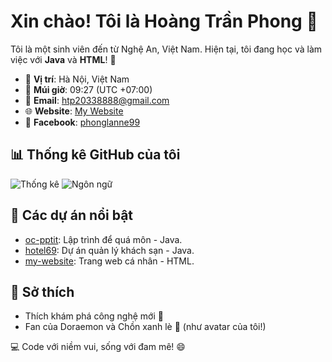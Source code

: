 # Xin chào! Tôi là Hoàng Trần Phong 👋

Tôi là một sinh viên đến từ Nghệ An, Việt Nam. Hiện tại, tôi đang học và làm việc với **Java** và **HTML**! 🚀

- 📍 **Vị trí**: Hà Nội, Việt Nam
- 📅 **Múi giờ**: 09:27 (UTC +07:00)
- 📧 **Email**: [htp20338888@gmail.com](mailto:htp20038888@gmail.com)
- 🌐 **Website**: [My Website](https://htp20338888.github.io/my-website/)
- 📘 **Facebook**: [phonglanne99](https://facebook.com/phonglanne999)

## 📊 Thống kê GitHub của tôi
![Thống kê](https://github-readme-stats.vercel.app/api?username=HTP8888&show_icons=true&theme=dracula)
![Ngôn ngữ](https://github-readme-stats.vercel.app/api/top-langs/?username=HTP8888&layout=compact&theme=dracula)

## 📌 Các dự án nổi bật
- [oc-pptit](https://github.com/HTP8888/OOP-PTIT): Lập trình để quá môn - Java.
- [hotel69](https://github.com/HTP8888/hotel69): Dự án quản lý khách sạn - Java.
- [my-website](https://htp8888.github.io/my-website/): Trang web cá nhân - HTML.

## 🎯 Sở thích
- Thích khám phá công nghệ mới 🌟
- Fan của Doraemon và Chồn xanh lè 🐾 (như avatar của tôi!)

💻 Code với niềm vui, sống với đam mê! 😄
